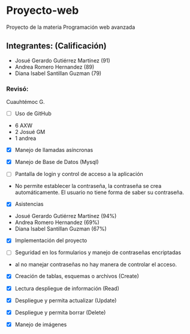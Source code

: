# Proyecto-web
Proyecto de la materia Programación web avanzada 

## Integrantes: (Calificación)

- Josué Gerardo Gutiérrez Martínez  (91)
- Andrea Romero Hernandez           (89)
- Diana Isabel Santillan Guzman     (79)


### Revisó:
Cuauhtémoc G.
- [ ] Uso de GitHub 
 -  6 AXW
 -  2  Josué GM
 - 1 andrea 


- [x] Manejo de llamadas asíncronas
 

- [x] Manejo de Base de Datos (Mysql)
 

- [ ] Pantalla de login y control de acceso a la aplicación
 - No permite establecer la contraseña, la contraseña se crea automáticamente. El usuario no tiene forma de saber su contraseña.



- [x] Asistencias
 - Josué Gerardo Gutiérrez Martínez (94%)
 - Andrea Romero Hernandez          (69%)
 - Diana Isabel Santillan Guzman    (67%)


- [x] Implementación del proyecto
 

- [ ] Seguridad en los formularios y manejo de contraseñas encriptadas
 - al no manejar contraseñas no hay manera de controlar el acceso.
- [x] Creación de tablas, esquemas o archivos (Create)


- [x] Lectura  despliegue de información (Read)


- [x] Despliegue y permita actualizar (Update)
 
- [x] Despliegue  y permita borrar (Delete)


- [x] Manejo de imágenes 
 




